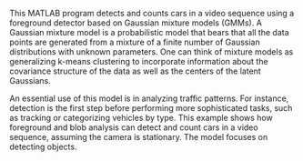 This MATLAB program detects and counts cars in a video sequence using a foreground detector based on Gaussian mixture models (GMMs).
A Gaussian mixture model is a probabilistic model that bears that all the data points are generated from a mixture of a finite number of Gaussian distributions with unknown parameters. 
One can think of mixture models as generalizing k-means clustering to incorporate information about the covariance structure of the data as well as the centers of the latent Gaussians.

An essential use of this model is in analyzing traffic patterns. For instance, detection is the first step before performing more sophisticated tasks, such as tracking or categorizing vehicles by type. This example shows how foreground and blob analysis can detect and count cars in a video sequence, assuming the camera is stationary. The model focuses on detecting objects.
